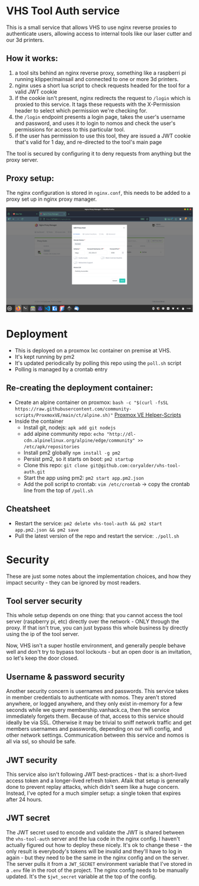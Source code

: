 # VHS Tool Auth service

This is a small service that allows VHS to use nginx reverse proxies to authenticate users, allowing access to internal tools like our laser cutter and our 3d printers.

## How it works:

1. a tool sits behind an nginx reverse proxy, something like a raspberri pi running klipper/mainsail and connected to one or more 3d printers.
2. nginx uses a short lua script to check requests headed for the tool for a valid JWT cookie
3. if the cookie isn't present, nginx redirects the request to `/login` which is proxied to this service. It tags these requests with the X-Permission header to select which permission we're checking for.
4. the `/login` endpoint presents a login page, takes the user's username and password, and uses it to login to nomos and check the user's permissions for access to this particular tool.
5. if the user has permission to use this tool, they are issued a JWT cookie that's valid for 1 day, and re-directed to the tool's main page

The tool is secured by configuring it to deny requests from anything but the proxy server.

## Proxy setup:

The nginx configuration is stored in `nginx.conf`, this needs to be added to a proxy set up in nginx proxy manager.

![A screenshot of the setup in NPM](images/nginx_proxy_manager_setup.png "NPM setup screenshot")

# Deployment

- This is deployed on a proxmox lxc container on premise at VHS.
- It's kept running by pm2
- It's updated periodically by polling this repo using the `poll.sh` script
- Polling is managed by a crontab entry

## Re-creating the deployment container:

- Create an alpine container on proxmox: `bash -c "$(curl -fsSL https://raw.githubusercontent.com/community-scripts/ProxmoxVE/main/ct/alpine.sh)"` [Proxmox VE Helper-Scripts](https://community-scripts.github.io/ProxmoxVE/scripts?id=alpine&category=Operating+Systems)
- Inside the container
    - Install git, nodejs: `apk add git nodejs`
    - add alpine community repo: `echo "http://dl-cdn.alpinelinux.org/alpine/edge/community" >> /etc/apk/repositories`
    - Install pm2 globally `npm install -g pm2`
    - Persist pm2, so it starts on boot: `pm2 startup`
    - Clone this repo: `git clone git@github.com:coryalder/vhs-tool-auth.git`
    - Start the app using pm2: `pm2 start app.pm2.json`
    - Add the poll script to crontab: `vim /etc/crontab` -> copy the crontab line from the top of `/poll.sh` 

## Cheatsheet

- Restart the service: `pm2 delete vhs-tool-auth && pm2 start app.pm2.json && pm2 save`
- Pull the latest version of the repo and restart the service: `./poll.sh`

# Security

These are just some notes about the implementation choices, and how they impact security - they can be ignored by most readers. 

## Tool server security

This whole setup depends on one thing: that you cannot access the tool server (raspberry pi, etc) directly over the network - ONLY through the proxy. If that isn't true, you can just bypass this whole business by directly using the ip of the tool server.

Now, VHS isn't a super hostile environment, and generally people behave well and don't try to bypass tool lockouts - but an open door is an invitation, so let's keep the door closed.

## Username & password security

Another security concern is usernames and passwords. This service takes in member credentials to authenticate with nomos. They aren't stored anywhere, or logged anywhere, and they only exist in-memory for a few seconds while we query membership.vanhack.ca, then the service immediately forgets them. Because of that, access to this service should ideally be via SSL. Otherwise it may be trivial to sniff network traffic and get members usernames and passwords, depending on our wifi config, and other network settings. Communication between this service and nomos is all via ssl, so should be safe.

## JWT security

This service also isn't following JWT best-practices - that is: a short-lived access token and a longer-lived refresh token. Afaik that setup is generally done to prevent replay attacks, which didn't seem like a huge concern. Instead, I've opted for a much simpler setup: a single token that expires after 24 hours.

## JWT secret

The JWT secret used to encode and validate the JWT is shared between the `vhs-tool-auth` server and the lua code in the nginx config. I haven't actually figured out how to deploy these nicely. It's ok to change these - the only result is everybody's tokens will be invalid and they'll have to log in again - but they need to be the same in the nginx config and on the server. The server pulls it from a `JWT_SECRET` environment variable that I've stored in a `.env` file in the root of the project. The nginx config needs to be manually updated. It's the `$jwt_secret` variable at the top of the config.

